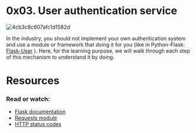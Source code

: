 # 0x03. User authentication service


![4cb3c8c607afc1d1582d](https://github.com/Esubalew197/alx-backend-user-data/assets/109427994/67cf8b85-03e0-4a04-ac85-3da5b12c94f1)

In the industry, you should not implement your own authentication system and use a module or framework that doing it for you (like in Python-Flask: [Flask-User](https://flask-user.readthedocs.io/en/latest/) ). Here, for the learning purpose, we will walk through each step of this mechanism to understand it by doing.


# Resources
### Read or watch:

* [Flask documentation](https://flask.palletsprojects.com/en/1.1.x/quickstart/)
* [Requests module](https://requests.kennethreitz.org/en/latest/user/quickstart/)
* [HTTP status codes](https://www.w3.org/Protocols/rfc2616/rfc2616-sec10.html)